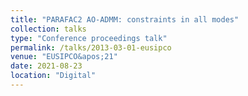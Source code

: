 ```yaml
---
title: "PARAFAC2 AO-ADMM: constraints in all modes"
collection: talks
type: "Conference proceedings talk"
permalink: /talks/2013-03-01-eusipco
venue: "EUSIPCO&apos;21"
date: 2021-08-23
location: "Digital"
---
```

